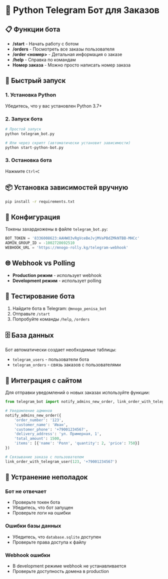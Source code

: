 # 🤖 Python Telegram Бот для Заказов

## 📋 Функции бота

- **/start** - Начать работу с ботом
- **/orders** - Посмотреть все заказы пользователя
- **/order <номер>** - Детальная информация о заказе
- **/help** - Справка по командам
- **Номер заказа** - Можно просто написать номер заказа

## 🚀 Быстрый запуск

### 1. Установка Python
Убедитесь, что у вас установлен Python 3.7+

### 2. Запуск бота
```bash
# Простой запуск
python telegram_bot.py

# Или через скрипт (автоматически установит зависимости)
python start-python-bot.py
```

### 3. Остановка бота
Нажмите `Ctrl+C`

## 📦 Установка зависимостей вручную

```bash
pip install -r requirements.txt
```

## 🔧 Конфигурация

Токены захардкожены в файле `telegram_bot.py`:

```python
BOT_TOKEN = '8336008623:AAHWO3vRgVceBeJvjMVaPBdZMkNTBB-MHCc'
ADMIN_GROUP_ID = -1002728692510
WEBHOOK_URL = 'https://mnogo-rolly.kg/telegram-webhook'
```

## 🌐 Webhook vs Polling

- **Production режим** - использует webhook
- **Development режим** - использует polling

## 📱 Тестирование бота

1. Найдите бота в Telegram: `@mnogo_penisa_bot`
2. Отправьте `/start`
3. Попробуйте команды `/help`, `/orders`

## 🗄️ База данных

Бот автоматически создает необходимые таблицы:
- `telegram_users` - пользователи бота
- `telegram_orders` - связь заказов с пользователями

## 🔄 Интеграция с сайтом

Для отправки уведомлений о новых заказах используйте функции:

```python
from telegram_bot import notify_admins_new_order, link_order_with_telegram_user

# Уведомление админов
notify_admins_new_order({
    'order_number': '123',
    'customer_name': 'Иван',
    'customer_phone': '+79001234567',
    'delivery_address': 'ул. Примерная, 1',
    'total_amount': 1500,
    'items': [{'name': 'Ролл', 'quantity': 2, 'price': 750}]
})

# Связывание заказа с пользователем
link_order_with_telegram_user(123, '+79001234567')
```

## 🚨 Устранение неполадок

### Бот не отвечает
- Проверьте токен бота
- Убедитесь, что бот запущен
- Проверьте логи на ошибки

### Ошибки базы данных
- Убедитесь, что `database.sqlite` доступен
- Проверьте права доступа к файлу

### Webhook ошибки
- В development режиме webhook не устанавливается
- Проверьте доступность домена в production

